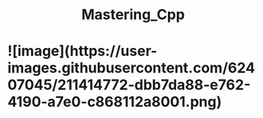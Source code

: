 <h1 align="center"> Mastering_Cpp <h1>
![image](https://user-images.githubusercontent.com/62407045/211414772-dbb7da88-e762-4190-a7e0-c868112a8001.png)
